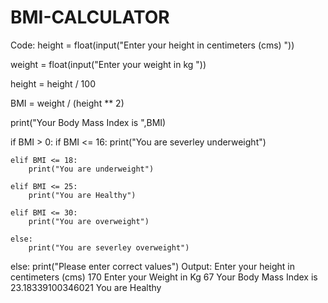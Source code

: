 # BMI-CALCULATOR

Code:
height = float(input("Enter your height in centimeters (cms) "))

weight = float(input("Enter your weight in kg "))

height = height / 100

BMI = weight / (height ** 2)

print("Your Body Mass Index is ",BMI)

if BMI > 0:
    if BMI <= 16:
        print("You are severley underweight")

    elif BMI <= 18:
        print("You are underweight")

    elif BMI <= 25:
        print("You are Healthy")

    elif BMI <= 30:
        print("You are overweight")

    else:
        print("You are severley overweight")

else:
    print("Please enter correct values") 
Output:
Enter your height in centimeters (cms) 170
Enter your Weight in Kg 67
Your Body Mass Index is 23.18339100346021
You are Healthy

